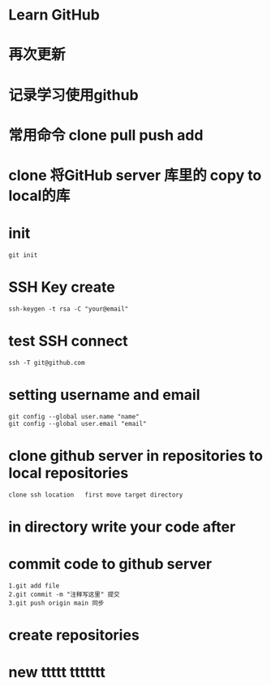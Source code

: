 # Learn GitHub
 
# 再次更新
 
 
 # 记录学习使用github

 # 常用命令 clone  pull push add 


 
 # clone   将GitHub server 库里的 copy to local的库


# init

    git init

# SSH Key create
    ssh-keygen -t rsa -C "your@email"
# test SSH connect
    ssh -T git@github.com

# setting username and email
    git config --global user.name "name"
    git config --global user.email "email"
# clone github server in repositories to local repositories
    clone ssh location   first move target directory


# in directory write your code after




# commit code to github server
    1.git add file 
    2.git commit -m "注释写这里" 提交 
    3.git push origin main 同步


# create repositories

# new   ttttt  ttttttt
